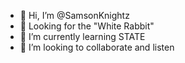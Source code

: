 - 👋 Hi, I’m @SamsonKnightz
- 👀 Looking for the "White Rabbit"
- 🌱 I’m currently learning STATE
- 💞️ I’m looking to collaborate and listen

<!---
SamsonKnightz/SamsonKnightz is a ✨ special ✨ repository because its `README.md` (this file) appears on your GitHub profile.
You can click the Preview link to take a look at your changes.
--->
